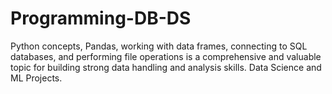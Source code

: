# Programming-DB-DS
Python concepts, Pandas, working with data frames, connecting to SQL databases, and performing file operations is a comprehensive and valuable topic for building strong data handling and analysis skills. Data Science and ML Projects.
